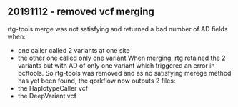 ## 20191112 - removed vcf merging
rtg-tools merge was not satisfying and returned a bad number of AD fields when:
- one caller called 2 variants at one site
- the other one called only one variant
When merging, rtg retained the 2 variants but with AD of only one variant which triggered an error in bcftools.
So rtg-tools was removed and as no satisfying merege method has yet been found, the qorkflow now outputs 2 files:
- the HaplotypeCaller vcf
- the DeepVariant vcf
